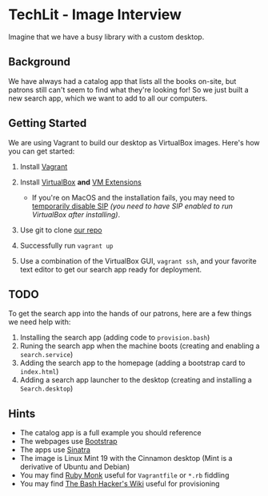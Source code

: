 TechLit - Image Interview
===

Imagine that we have a busy library with a custom desktop.

Background
---
We have always had a catalog app that lists all the books on-site, but patrons still can't seem to find what they're looking for! So we just built a new search app, which we want to add to all our computers.

Getting Started
---
We are using Vagrant to build our desktop as VirtualBox images. Here's how you can get started:
  1) Install [Vagrant](https://www.vagrantup.com/downloads)
  2) Install [VirtualBox](https://www.virtualbox.org/wiki/Downloads) __and__ [VM Extensions](https://www.virtualbox.org/wiki/Downloads)
     
     - If you're on MacOS and the installation fails, you may need to [temporarily disable SIP](https://developer.apple.com/documentation/security/disabling_and_enabling_system_integrity_protection) *(you need to have SIP enabled to run VirtualBox after installing)*.

  3) Use git to clone [our repo](https://github.com/TechLit/interview-kiosk/)
  4) Successfully run `vagrant up`
  5) Use a combination of the VirtualBox GUI, `vagrant ssh`, and your favorite text editor to get our search app ready for deployment.

TODO
---
To get the search app into the hands of our patrons, here are a few things we need help with:
  1) Installing the search app (adding code to `provision.bash`)
  2) Runing the search app when the machine boots (creating and enabling a `search.service`)
  3) Adding the search app to the homepage (adding a bootstrap card to `index.html`)
  4) Adding a search app launcher to the desktop (creating and installing a `Search.desktop`)

Hints
---
- The catalog app is a full example you should reference
- The webpages use [Bootstrap](https://getbootstrap.com/docs/5.0/getting-started/introduction/)
- The apps use [Sinatra](http://sinatrarb.com/intro.html)
- The image is Linux Mint 19 with the Cinnamon desktop (Mint is a derivative of Ubuntu and Debian)
- You may find [Ruby Monk](https://rubymonk.com/) useful for `Vagrantfile` or `*.rb` fiddling
- You may find [The Bash Hacker's Wiki](https://wiki.bash-hackers.org/) useful for provisioning

